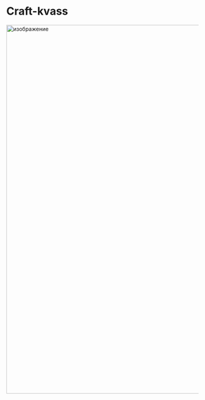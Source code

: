 # Craft-kvass

<img width="1198" height="966" alt="изображение" src="https://github.com/user-attachments/assets/34b3246b-db86-4dfc-b7e8-72574aab5ddc" />
